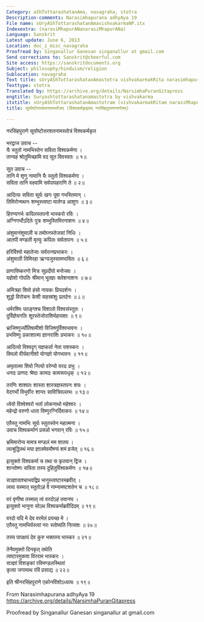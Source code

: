 ```yaml
---
Category: aShTottarashatanAma, navagraha, stotra
Description-comments: Narasimhapurana adhyAya 19
File name: sUryAShTottarashatanAmavishvakarmaNP.itx
Indexextra: (narasiMhapurANanarasiMhapurANa)
Language: Sanskrit
Latest update: June 6, 2013
Location: doc_z_misc_navagraha
Proofread by: Singanallur Ganesan singanallur at gmail.com
Send corrections to: Sanskrit@cheerful.com
Site access: https://sanskritdocuments.org
Subject: philosophy/hinduism/religion
Sublocation: navagraha
Text title: sUryAShTottarashatanAmastotra vishvakarmakRita narasimhapurANe
Texttype: stotra
Translated by: https://archive.org/details/NarsimhaPuranGitapress
engtitle: Suryashtottarashatanamastotra by vishvakarma
itxtitle: sUryAShTottarashatanAmastotram (vishvakarmakRitam narasiMhapurANAntargatam)
title: सूर्याष्टोत्तरशतनामस्तोत्रम् (विश्वकर्मकृइतम् नरसिंहपुराणान्तर्गतम्)

---
```

  
 नरसिंहपुराणे सूर्याष्टोत्तरशतनामस्तोत्रं विश्वकर्मकृत   
  
भरद्वाज उवाच --  
यैः स्तुतो नामभिस्तेन सविता विश्वकर्मणा ।  
तान्यहं श्रोतुमिच्छामि वद सूत विवस्वतः ॥ १॥  
  
सूत उवाच --  
तानि मे शृणु नामानि यैः स्तुतो विश्वकर्मणा ।  
सविता तानि वक्ष्यामि सर्वपापहराणि ते ॥ २॥  
  
आदित्यः सविता सूर्यः खगः पूषा गभस्तिमान् ।  
तिमिरोन्मथनः शम्भुस्त्वष्टा मार्तण्ड आशुगः ॥ ३॥  
  
हिरण्यगर्भः कपिलस्तपनो भास्करो रविः ।  
अग्निगर्भोऽदितेः पुत्रः शम्भुस्तिमिरनाशनः ॥ ४॥  
  
अंशुमानंशुमाली च तमोघ्नस्तेजसां निधिः ।  
आतपी मण्डली मृत्युः कपिलः सर्वतापनः ॥ ५॥  
  
हरिर्विश्वो महातेजाः सर्वरत्नप्रभाकरः ।  
अंशुमाली तिमिरहा ऋग्यजुस्सामभावितः ॥ ६॥  
  
प्राणाविष्करणो मित्रः सुप्रदीपो मनोजवः ।  
यज्ञेशो गोपतिः श्रीमान् भूतज्ञः क्लेशनाशनः ॥ ७॥  
  
अमित्रहा शिवो हंसो नायकः प्रियदर्शनः ।  
शुद्धो विरोचनः केशी सहस्रांशुः प्रतर्दनः ॥ ८॥  
  
धर्मरश्मिः पतङ्गश्च विशालो विश्वसंस्तुतः ।  
दुर्विज्ञेयगतिः शूरस्तेजोराशिर्महायशाः ॥ ९॥  
  
भ्राजिष्णुर्ज्योतिषामीशो विजिष्णुर्विश्वभावनः ।  
प्रभविष्णुः प्रकाशात्मा ज्ञानराशिः प्रभाकरः ॥ १०॥  
  
आदित्यो विश्वदृग् यज्ञकर्ता नेता यशस्करः ।  
विमलो वीर्यवानीशो योगज्ञो योगभावनः ॥ ११॥  
  
अमृतात्मा शिवो नित्यो वरेण्यो वरदः प्रभुः ।  
धनदः प्राणदः श्रेष्ठः कामदः कामरूपधृक् ॥ १२॥  
  
तरणिः शाश्वतः शास्ता शास्त्रज्ञस्तपनः शयः ।  
वेदगर्भो विभुर्वीरः शान्तः सावित्रिवल्लभः ॥ १३॥  
  
ध्येयो विश्वेश्वरो भर्ता लोकनाथो महेश्वरः ।  
महेन्द्रो वरुणो धाता विष्णुरग्निर्दिवाकरः ॥ १४॥  
  
एतैस्तु नामभिः सूर्यः स्तुतस्तेन महात्मना ।  
उवाच विश्वकर्माणं प्रसन्नो भगवान् रविः ॥ १५॥  
  
भ्रमिमारोप्य मामत्र मण्डलं मम शातय ।  
त्वत्बुद्धिस्थं मया ज्ञातमेवमौष्ण्यं शमं व्रजेत् ॥ १६॥  
  
इत्युक्तो विश्वकर्मा च तथा स कृतवान् द्विज ।  
शान्तोष्णः सविता तस्य दुहितुर्विश्वकर्मणः ॥ १७॥  
  
सञ्ज्ञायाश्चाभवद्विप्र भानुस्त्वष्टारमब्रवीत् ।  
त्वया यस्मात् स्तुतोऽहं वै नाम्नामष्टशतेन च ॥ १८॥  
  
वरं वृणीष्व तस्मात् त्वं वरदोऽहं तवानघ ।  
इत्युक्तो भानुना सोऽथ विश्वकर्माब्रवीदिदम् ॥ १९॥  
  
वरदो यदि मे देव वरमेतं प्रयच्छ मे ।  
एतैस्तु नामभिर्यस्त्वां नरः स्तोष्यति नित्यशः ॥ २०॥  
  
तस्य पापक्षयं देव कुरु भक्तस्य भास्कर ॥ २१॥  
  
तेनैवमुक्तो दिनकृत् तथेति  
त्वष्टारमुक्त्वा विरराम भास्करः ।  
सञ्ज्ञां विशङ्कां रविमण्डलस्थितां  
कृत्वा जगामाथ रविं प्रसाद्य ॥ २२॥  
  
इति श्रीनरसिंहपुराणे एकोनविंशोऽध्यायः ॥ १९॥  
  
  
From Narasimhapurana adhyAya 19  
https://archive.org/details/NarsimhaPuranGitapress  
  
Proofread by Singanallur Ganesan singanallur at gmail.com  
  

